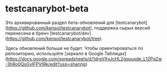 # testcanarybot-beta
Это архивированный раздел бета-обновлений для [testcanarybot] (https://github.com/kensoi/testcanarybot), поддержка сырых версий перенесена в бренч [testcanarybot/dev] (https://github.com/kensoi/testcanarybot/tree).

Здесь обновлений больше не будет. Чтобы ориентироваться по репозиторию, используйте [зеркало в Google Таблицах] (https://docs.google.com/spreadsheets/d/1drgVXyJcHL2gquuxde_L12PqZw-3hRo0QsGyIFPVtRk/edit?usp=sharing)
